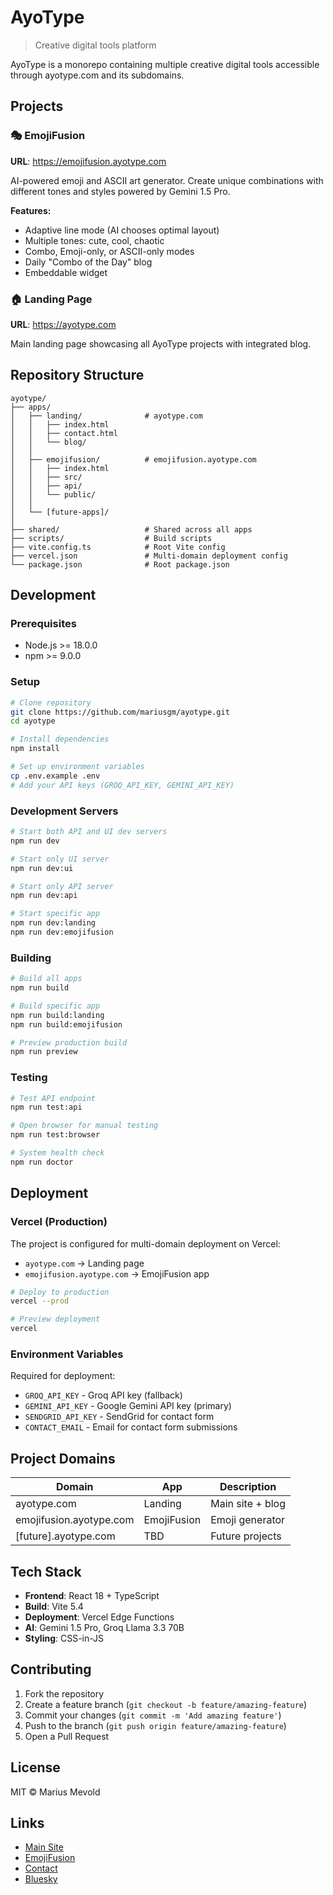 # AyoType

> Creative digital tools platform

AyoType is a monorepo containing multiple creative digital tools accessible through ayotype.com and its subdomains.

## Projects

### 🎭 EmojiFusion
**URL**: https://emojifusion.ayotype.com

AI-powered emoji and ASCII art generator. Create unique combinations with different tones and styles powered by Gemini 1.5 Pro.

**Features:**
- Adaptive line mode (AI chooses optimal layout)
- Multiple tones: cute, cool, chaotic
- Combo, Emoji-only, or ASCII-only modes
- Daily "Combo of the Day" blog
- Embeddable widget

### 🏠 Landing Page
**URL**: https://ayotype.com

Main landing page showcasing all AyoType projects with integrated blog.

## Repository Structure

```
ayotype/
├── apps/
│   ├── landing/              # ayotype.com
│   │   ├── index.html
│   │   ├── contact.html
│   │   └── blog/
│   │
│   ├── emojifusion/          # emojifusion.ayotype.com
│   │   ├── index.html
│   │   ├── src/
│   │   ├── api/
│   │   └── public/
│   │
│   └── [future-apps]/
│
├── shared/                   # Shared across all apps
├── scripts/                  # Build scripts
├── vite.config.ts            # Root Vite config
├── vercel.json               # Multi-domain deployment config
└── package.json              # Root package.json
```

## Development

### Prerequisites
- Node.js >= 18.0.0
- npm >= 9.0.0

### Setup

```bash
# Clone repository
git clone https://github.com/mariusgm/ayotype.git
cd ayotype

# Install dependencies
npm install

# Set up environment variables
cp .env.example .env
# Add your API keys (GROQ_API_KEY, GEMINI_API_KEY)
```

### Development Servers

```bash
# Start both API and UI dev servers
npm run dev

# Start only UI server
npm run dev:ui

# Start only API server
npm run dev:api

# Start specific app
npm run dev:landing
npm run dev:emojifusion
```

### Building

```bash
# Build all apps
npm run build

# Build specific app
npm run build:landing
npm run build:emojifusion

# Preview production build
npm run preview
```

### Testing

```bash
# Test API endpoint
npm run test:api

# Open browser for manual testing
npm run test:browser

# System health check
npm run doctor
```

## Deployment

### Vercel (Production)

The project is configured for multi-domain deployment on Vercel:

- `ayotype.com` → Landing page
- `emojifusion.ayotype.com` → EmojiFusion app

```bash
# Deploy to production
vercel --prod

# Preview deployment
vercel
```

### Environment Variables

Required for deployment:

- `GROQ_API_KEY` - Groq API key (fallback)
- `GEMINI_API_KEY` - Google Gemini API key (primary)
- `SENDGRID_API_KEY` - SendGrid for contact form
- `CONTACT_EMAIL` - Email for contact form submissions

## Project Domains

| Domain | App | Description |
|--------|-----|-------------|
| ayotype.com | Landing | Main site + blog |
| emojifusion.ayotype.com | EmojiFusion | Emoji generator |
| [future].ayotype.com | TBD | Future projects |

## Tech Stack

- **Frontend**: React 18 + TypeScript
- **Build**: Vite 5.4
- **Deployment**: Vercel Edge Functions
- **AI**: Gemini 1.5 Pro, Groq Llama 3.3 70B
- **Styling**: CSS-in-JS

## Contributing

1. Fork the repository
2. Create a feature branch (`git checkout -b feature/amazing-feature`)
3. Commit your changes (`git commit -m 'Add amazing feature'`)
4. Push to the branch (`git push origin feature/amazing-feature`)
5. Open a Pull Request

## License

MIT © Marius Mevold

## Links

- [Main Site](https://ayotype.com)
- [EmojiFusion](https://emojifusion.ayotype.com)
- [Contact](https://ayotype.com/contact)
- [Bluesky](https://bsky.app/profile/ayotype.bsky.social)
